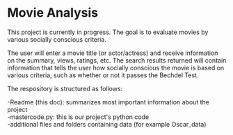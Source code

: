 # Movie Analysis
This project is currently in progress. The goal is to evaluate movies by various socially conscious criteria. 

The user will enter a movie title (or actor/actress) and receive information on the summary, views, ratings, etc. The search results returned will contain information that tells the user how socially conscious the movie is based on various criteria, such as whether or not it passes the Bechdel Test.

The respository is structured as follows:

-Readme (this doc): summarizes most important information about the project  
-mastercode.py: this is our project's python code  
-additional files and folders containing data (for example Oscar_data)
